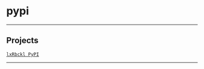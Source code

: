 # pypi

---

## Projects
[`lxRbckl PyPI`](https://github.com/lxRbckl/lxRbckl/blob/PyPI/README.md)

---